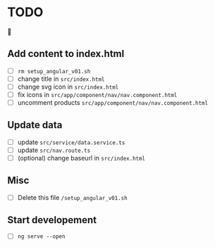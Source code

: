 # TODO

🐞

## Add content to index.html

- [ ] `rm setup_angular_v01.sh`
- [ ] change title in `src/index.html`
- [ ] change svg icon in `src/index.html`
- [ ] fix icons in `src/app/component/nav/nav.component.html`
- [ ] uncomment products `src/app/component/nav/nav.component.html`

## Update data

- [ ] update `src/service/data.service.ts`
- [ ] update `src/nav.route.ts`
- [ ] (optional) change baseurl in `src/index.html`

## Misc

- [ ] Delete this file `/setup_angular_v01.sh`

## Start developement

- [ ] `ng serve --open`




